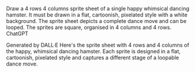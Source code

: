 Draw a 4 rows 4 columns sprite sheet of a single happy whimsical dancing hamster. It must be drawn in a flat, cartoonish, pixelated style with a white background. The sprite sheet depicts a complete dance move and can be looped. The sprites are square, organised in 4 columns and 4 rows.
ChatGPT

Generated by DALL·E
Here's the sprite sheet with 4 rows and 4 columns of the happy, whimsical dancing hamster. Each sprite is designed in a flat, cartoonish, pixelated style and captures a different stage of a loopable dance move.
